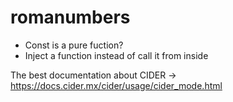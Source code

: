 # romanumbers

- Const is a pure fuction?
- Inject a function instead of call it from inside

The best documentation about CIDER -> https://docs.cider.mx/cider/usage/cider_mode.html
